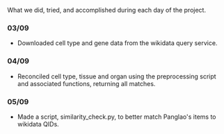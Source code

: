 
What we did, tried, and accomplished during each day of the project.

### 03/09

* Downloaded cell type and gene data from the wikidata query service.

### 04/09

* Reconciled cell type, tissue and organ using the preprocessing script and associated functions,
    returning all matches.

### 05/09

* Made a script, similarity_check.py, to better match Panglao's items to wikidata QIDs.